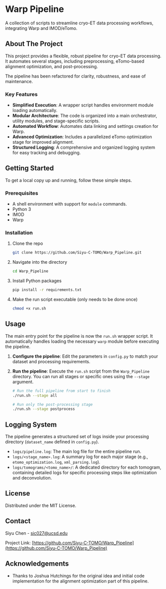 # Warp Pipeline

A collection of scripts to streamline cryo-ET data processing workflows, integrating Warp and IMOD/eTomo.

## About The Project

This project provides a flexible, robust pipeline for cryo-ET data processing. It automates several stages, including preprocessing, eTomo-based alignment optimization, and post-processing.

The pipeline has been refactored for clarity, robustness, and ease of maintenance.

### Key Features

*   **Simplified Execution**: A wrapper script handles environment module loading automatically.
*   **Modular Architecture**: The code is organized into a main orchestrator, utility modules, and stage-specific scripts.
*   **Automated Workflow**: Automates data linking and settings creation for Warp.
*   **Advanced Optimization**: Includes a parallelized eTomo optimization stage for improved alignment.
*   **Structured Logging**: A comprehensive and organized logging system for easy tracking and debugging.

## Getting Started

To get a local copy up and running, follow these simple steps.

### Prerequisites

*   A shell environment with support for `module` commands.
*   Python 3
*   IMOD
*   Warp

### Installation

1.  Clone the repo
    ```sh
    git clone https://github.com/Siyu-C-TOMO/Warp_Pipeline.git
    ```
2.  Navigate into the directory
    ```sh
    cd Warp_Pipeline
    ```
3.  Install Python packages
    ```sh
    pip install -r requirements.txt
    ```
4.  Make the run script executable (only needs to be done once)
    ```sh
    chmod +x run.sh
    ```

## Usage

The main entry point for the pipeline is now the `run.sh` wrapper script. It automatically handles loading the necessary `warp` module before executing the pipeline.

1.  **Configure the pipeline**: Edit the parameters in `config.py` to match your dataset and processing requirements.

2.  **Run the pipeline**: Execute the `run.sh` script from the `Warp_Pipeline` directory. You can run all stages or specific ones using the `--stage` argument.

    ```sh
    # Run the full pipeline from start to finish
    ./run.sh --stage all

    # Run only the post-processing stage
    ./run.sh --stage postprocess
    ```

## Logging System

The pipeline generates a structured set of logs inside your processing directory (`dataset_name` defined in `config.py`).

*   `logs/pipeline.log`: The main log file for the entire pipeline run.
*   `logs/<stage_name>.log`: A summary log for each major stage (e.g., `etomo_optimization.log`, `xml_parsing.log`).
*   `logs/tomograms/<tomo_name>/`: A dedicated directory for each tomogram, containing detailed logs for specific processing steps like optimization and deconvolution.

## License

Distributed under the MIT License.

## Contact

Siyu Chen - sic027@ucsd.edu

Project Link: [https://github.com/Siyu-C-TOMO/Warp_Pipeline](https://github.com/Siyu-C-TOMO/Warp_Pipeline)

## Acknowledgements

*   Thanks to Joshua Hutchings for the original idea and initial code implementation for the alignment optimization part of this pipeline.
